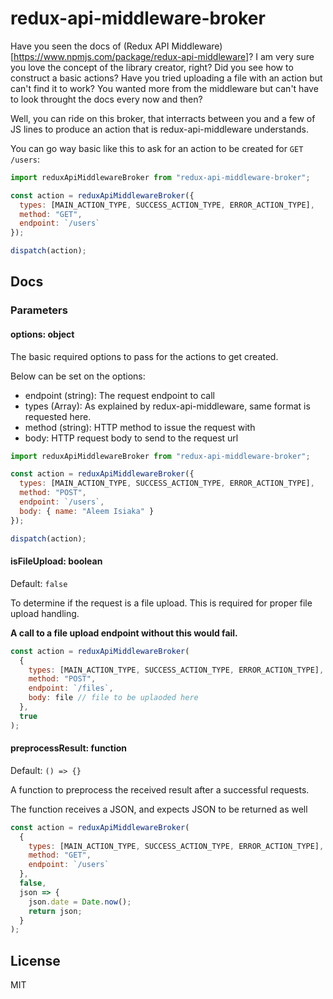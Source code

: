 # redux-api-middleware-broker

Have you seen the docs of (Redux API
Middleware)[https://www.npmjs.com/package/redux-api-middleware]? I am very sure
you love the concept of the library creator, right? Did you see how to construct
a basic actions? Have you tried uploading a file with an action but can't find
it to work? You wanted more from the middleware but can't have to look throught
the docs every now and then?

Well, you can ride on this broker, that interracts between you and a few of JS
lines to produce an action that is redux-api-middleware understands.

You can go way basic like this to ask for an action to be created for
`GET /users`:

```js
import reduxApiMiddlewareBroker from "redux-api-middleware-broker";

const action = reduxApiMiddlewareBroker({
  types: [MAIN_ACTION_TYPE, SUCCESS_ACTION_TYPE, ERROR_ACTION_TYPE],
  method: "GET",
  endpoint: `/users`
});

dispatch(action);
```

## Docs

### Parameters

#### options: object

The basic required options to pass for the actions to get created.

Below can be set on the options:

- endpoint (string): The request endpoint to call
- types (Array): As explained by redux-api-middleware, same format is requested
  here.
- method (string): HTTP method to issue the request with
- body: HTTP request body to send to the request url

```js
import reduxApiMiddlewareBroker from "redux-api-middleware-broker";

const action = reduxApiMiddlewareBroker({
  types: [MAIN_ACTION_TYPE, SUCCESS_ACTION_TYPE, ERROR_ACTION_TYPE],
  method: "POST",
  endpoint: `/users`,
  body: { name: "Aleem Isiaka" }
});

dispatch(action);
```

#### isFileUpload: boolean

Default: `false`

To determine if the request is a file upload. This is required for proper file
upload handling.

**A call to a file upload endpoint without this would fail.**

```js
const action = reduxApiMiddlewareBroker(
  {
    types: [MAIN_ACTION_TYPE, SUCCESS_ACTION_TYPE, ERROR_ACTION_TYPE],
    method: "POST",
    endpoint: `/files`,
    body: file // file to be uplaoded here
  },
  true
);
```

#### preprocessResult: function

Default: `() => {}`

A function to preprocess the received result after a successful requests.

The function receives a JSON, and expects JSON to be returned as well

```js
const action = reduxApiMiddlewareBroker(
  {
    types: [MAIN_ACTION_TYPE, SUCCESS_ACTION_TYPE, ERROR_ACTION_TYPE],
    method: "GET",
    endpoint: `/users`
  },
  false,
  json => {
    json.date = Date.now();
    return json;
  }
);
```

## License

MIT
